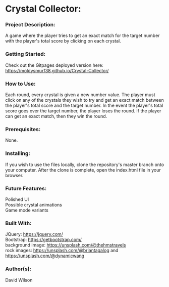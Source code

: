 # **Crystal Collector:**

### **Project Description:**

A game where the player tries to get an exact match for the target number with the player's total score by clicking on each crystal.

### **Getting Started:**

Check out the Gitpages deployed version here: https://moldysmurf38.github.io/Crystal-Collector/

### **How to Use:**

Each round, every crystal is given a new number value. The player must click on any of the crystals they wish to try and get an exact match between the player's total score and the target number. In the event the player's total score goes over the target number, the player loses the round. If the player can get an exact match, then they win the round.

### **Prerequisites:**

None.

### **Installing:**

If you wish to use the files locally, clone the repository's master branch onto your computer. After the clone is complete, open the index.html file in your browser.

### **Future Features:**

Polished UI <br/>
Possible crystal animations <br/>
Game mode variants <br/>

### **Built With:**

JQuery: https://jquery.com/ <br/>
Bootstrap: https://getbootstrap.com/<br/>
background image: https://unsplash.com/@thehmstravels <br/>
rock images: https://unsplash.com/@briantagalog and https://unsplash.com/@dynamicwang

### **Author(s):**

David Wilson
